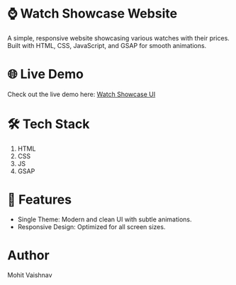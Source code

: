 # ⌚ Watch Showcase Website

A simple, responsive website showcasing various watches with their prices. Built with HTML, CSS, JavaScript, and GSAP for smooth animations.


# 🌐 Live Demo
Check out the live demo here:
[Watch Showcase UI]()


# 🛠️ Tech Stack
<ol>
<li>HTML</li>
<li>CSS</li>
<li>JS</li>
<li>GSAP</li>
</ol>


# 🎯 Features
<Ul>
    <li>Single Theme: Modern and clean UI with subtle animations.</li>
    <li>Responsive Design: Optimized for all screen sizes.</li>
</Ul>

# Author
Mohit Vaishnav

